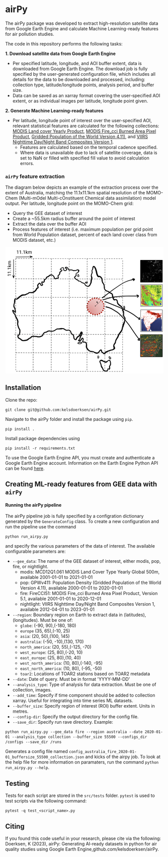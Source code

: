 # airPy
The airPy package was developed to extract high-resolution satellite data from Google Earth Engine and calculate Machine Learning-ready features for air pollution studies.

The code in this repository performs the following tasks:

**1. Download satellite data from Google Earth Engine**
  * Per specified latitude, longitude, and AOI buffer extent, data is downloaded from Google Earth Engine. The download job is fully specified by the user-generated configuration file, which includes all details for the data to be downloaded and processed, including: collection type, latitude/longitude points, analysis period, and buffer size.
  * Data can be saved as an xarray format covering the user-specified AOI extent, or as individual images per latitude, longitude point given.

**2. Generate Machine Learning-ready features**
* Per latitude, longitude point of interest over the user-specified AOI, relevant statistical features are calculated for the following collections: [MODIS Land cover Yearly Product](https://developers.google.com/earth-engine/datasets/catalog/MODIS_061_MCD12Q1#citations), [MODIS Fire_cci Burned Area Pixel Product](https://developers.google.com/earth-engine/datasets/catalog/ESA_CCI_FireCCI_5_1#description), [Gridded Population of the World Version 4.11)](https://developers.google.com/earth-engine/datasets/catalog/CIESIN_GPWv411_GPW_Population_Density), and [VIIRS Nighttime Day/Night Band Composites Version 1](https://developers.google.com/earth-engine/datasets/catalog/NOAA_VIIRS_DNB_MONTHLY_V1_VCMCFG).
    * Features are calculated based on the temporal cadence specified.
    * Where data is unavailable due to lack of satellite coverage, data is set to NaN or filled with specified fill value to avoid calculation errors.

### `airPy` feature extraction
The diagram below depicts an example of the extraction process over the extent of Australia, matching the 11.1x11.1km spatial resolution of the MOMO-Chem (Multi-mOdel Multi-cOnstituent Chemical data assimilation) model output. Per latitude, longitude point on the MOMO-Chem grid:
* Query the GEE dataset of interest
* Create a ~55.5km radius buffer around the point of interest
* Extract the data over the buffer AOI
* Process features of interest (i.e. maximum population per grid point from World Population dataset, percent of each land cover class from MODIS dataset, etc.)

![`airPy` AOI extraction process.](paper/figures/py-aq_all.png)

## Installation
Clone the repo: 
```
git clone git@github.com:kelsdoerksen/airPy.git
```
Navigate to the airPy folder and install the package using `pip`.
```
pip install .
```
Install package dependencies using
```
pip install -r requirements.txt  
```


To use the Google Earth Engine API, you must create and authenticate a Google Earth Engine account. Information on the Earth Engine Python API can be found [here](https://developers.google.com/earth-engine/tutorials/community/intro-to-python-api). 

## Creating ML-ready features from GEE data with ``airPy``
#### Running the airPy pipeline
The airPy pipeline job is fully specified by a configration dictionary generated by the `GenerateConfig` class. To create a new configuration and run the pipeline use the command
```
python run_airpy.py
```
and specify the various parameters of the data of interest. The available configurable parameters are:
* `--gee_data`: The name of the GEE dataset of interest, either modis, pop, fire, or nightlight.
    *    modis: MCD12Q1.061 MODIS Land Cover Type Yearly Global 500m, available 2001-01-01 to 2021-01-01
    *    pop: GPWv411: Population Density (Gridded Population of the World Version 4.11), available 2000-01-01 to 2020-01-01
    *    fire: FireCCI51: MODIS Fire_cci Burned Area Pixel Product, Version 5.1, available 2001-01-01 to 2020-12-01
    *    nightlight: VIIRS Nighttime Day/Night Band Composites Version 1, available 2012-04-01 to 2023-01-01
* `--region`: Boundary region on Earth to extract data in (latitudes), (longitudes). Must be one of:
    *   `globe`: (-90, 90),(-180, 180)
    *   `europe` (35, 65),(-10, 25)
    *   `asia`: (20, 50),(100, 145)
    *   `australia`: (-50, -10),(130, 170)
    *   `north_america`: (20, 55),(-125, -70)
    *   `west_europe`: (25, 80),(-20, 10)
    *   `east_europe`: (25, 80),(10, 40)
    *   `west_north_america`: (10, 80),(-140, -95)
    *   `east_north_america`: (10, 80), (-95, -50)
    *   `toar2`: Locations of TOAR2 stations based on TOAR2 metadata
* `--date`: Date of query. Must be in format 'YYYY-MM-DD'
* `--analysis_type`: Type of analysis for data extraction. Must be one of collection, images.
* `--add_time`: Specify if time component should be added to collection xarray. Useful for integrating into time series ML datasets.
* `--buffer_size`: Specify region of interest (ROI) buffer extent. Units in metres.
* `--config-dir`: Specify the output directory for the config file.
* `--save_dir`: Specify run rave directory.
Example:
```
python run_airpy.py --gee_data fire --region australia --date 2020-01-01 --analysis_type collection --buffer_size 55500 --configs_dir /configs --save_dir /runs
```
Generates a config file named `config_australia_fire_2020-01-01_buffersize_55500_collection.json` and kicks of the airpy job.
To look at the help file for more information on paramaters, run the command ```python run_airpy.py --help```.

## Testing
Tests for each script are stored in the `src/tests` folder. `pytest` is used to test scripts via the following command:
```
pytest -q test_<script_name>.py
```
## Citing
If you found this code useful in your research, please cite via the following:
Doerksen, K (2023), airPy: Generating AI-ready datasets in python for air quality studies using Google Earth Engine,github.com/kelsdoerksen/airPy.


